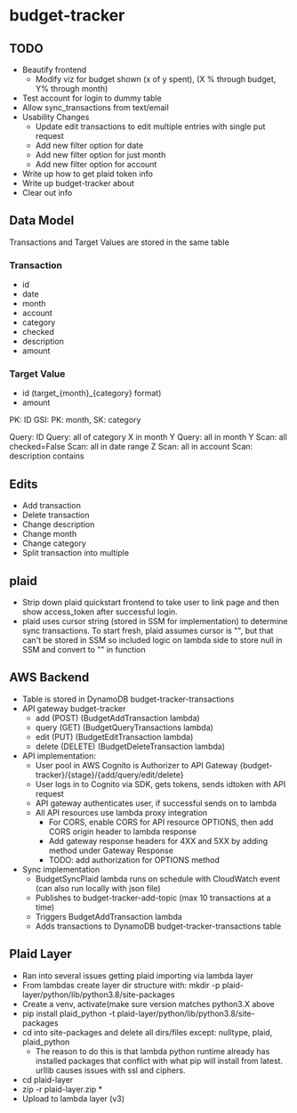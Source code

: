 # budget-tracker

## TODO
- Beautify frontend
	- Modify viz for budget shown (x of y spent), (X % through budget, Y% through month)
- Test account for login to dummy table
- Allow sync_transactions from text/email
- Usability Changes
	- Update edit transactions to edit multiple entries with single put request
	- Add new filter option for date
	- Add new filter option for just month
	- Add new filter option for account 
- Write up how to get plaid token info
- Write up budget-tracker about
- Clear out info

## Data Model
Transactions and Target Values are stored in the same table
### Transaction
- id 
- date
- month
- account
- category
- checked
- description
- amount

### Target Value
- id (target_{month}_{category} format)
- amount

PK: ID
GSI: PK: month, SK: category

Query: ID
Query: all of category X in month Y
Query: all in month Y
Scan: all checked=False
Scan: all in date range Z
Scan: all in account
Scan: description contains


## Edits
- Add transaction
- Delete transaction
- Change description
- Change month
- Change category
- Split transaction into multiple

## plaid
- Strip down plaid quickstart frontend to take user to link page and then show access_token after successful login.
- plaid uses cursor string (stored in SSM for implementation) to determine sync transactions. To start fresh, plaid assumes cursor is "", but that can't be stored in SSM so included logic on lambda side to store null in SSM and convert to "" in function

## AWS Backend
- Table is stored in DynamoDB budget-tracker-transactions
- API gateway budget-tracker
	- add (POST) (BudgetAddTransaction lambda)
	- query (GET) (BudgetQueryTransactions lambda)
	- edit (PUT) (BudgetEditTransaction lambda)
	- delete (DELETE) (BudgetDeleteTransaction lambda)
- API implementation:
	- User pool in AWS Cognito is Authorizer to API Gateway {budget-tracker}/{stage}/{add/query/edit/delete}
	- User logs in to Cognito via SDK, gets tokens, sends idtoken with API request
	- API gateway authenticates user, if successful sends on to lambda
	- All API resources use lambda proxy integration
		- For CORS, enable CORS for API resource OPTIONS, then add CORS origin header to lambda response
		- Add gateway response headers for 4XX and 5XX by adding method under Gateway Response
		- TODO: add authorization for OPTIONS method
- Sync implementation
	- BudgetSyncPlaid lambda runs on schedule with CloudWatch event (can also run locally with json file)
	- Publishes to budget-tracker-add-topic (max 10 transactions at a time)
	- Triggers BudgetAddTransaction lambda
	- Adds transactions to DynamoDB budget-tracker-transactions table

## Plaid Layer
- Ran into several issues getting plaid importing via lambda layer
- From lambdas create layer dir structure with: mkdir -p plaid-layer/python/lib/python3.8/site-packages
- Create a venv, activate(make sure version matches python3.X above
- pip install plaid_python -t plaid-layer/python/lib/python3.8/site-packages
- cd into site-packages and delete all dirs/files except: nulltype, plaid, plaid_python
	- The reason to do this is that lambda python runtime already has installed packages that conflict with what pip will install from latest. urllib causes issues with ssl and ciphers.
- cd plaid-layer
- zip -r plaid-layer.zip *
- Upload to lambda layer (v3)

